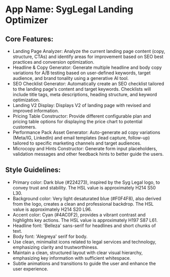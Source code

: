 # **App Name**: SygLegal Landing Optimizer

## Core Features:

- Landing Page Analyzer: Analyze the current landing page content (copy, structure, CTAs) and identify areas for improvement based on SEO best practices and conversion optimization.
- Headline & Copy Generator: Generate multiple headline and body copy variations for A/B testing based on user-defined keywords, target audience, and brand tonality using a generative AI tool.
- SEO Checklist Generator: Automatically create an SEO checklist tailored to the landing page's content and target keywords. Checklists will include title tags, meta descriptions, heading structure, and keyword optimization.
- Landing V2 Display: Displays V2 of landing page with revised and improved information.
- Pricing Table Constructor: Provide different configurable plan and pricing table options for displaying the price chart to potential customers.
- Performance Pack Asset Generator: Auto-generate ad copy variations (Meta/IG, LinkedIn) and email templates (lead capture, follow-up) tailored to specific marketing channels and target audiences.
- Microcopy and Hints Constructor: Generate form input placeholders, validation messages and other feedback hints to better guide the users.

## Style Guidelines:

- Primary color: Dark blue (#224273), inspired by the Syg Legal logo, to convey trust and stability. The HSL value is approximately H214 S50 L30.
- Background color: Very light desaturated blue (#F0F4F8), also derived from the logo, creates a clean and professional backdrop. The HSL value is approximately H214 S20 L96.
- Accent color: Cyan (#4AC0F2), provides a vibrant contrast and highlights key actions. The HSL value is approximately H197 S87 L61.
- Headline font: 'Belleza' sans-serif for headlines and short chunks of text.
- Body font: 'Alegreya' serif for body.
- Use clean, minimalist icons related to legal services and technology, emphasizing clarity and trustworthiness.
- Maintain a clean, structured layout with clear visual hierarchy, emphasizing key information with sufficient whitespace.
- Subtle animations and transitions to guide the user and enhance the user experience.